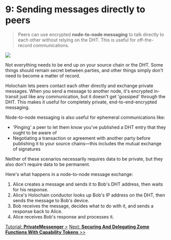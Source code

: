 # 9: Sending messages directly to peers

> Peers can use encrypted **node-to-node messaging** to talk directly to each other without relying on the DHT. This is useful for off-the-record communications.

![](https://i.imgur.com/Z1ShKBB.jpg)

Not everything needs to be end up on your source chain or the DHT. Some things should remain secret between parties, and other things simply don't need to become a matter of record.

Holochain lets peers contact each other directly and exchange private messages. When you send a message to another node, it's encrypted in-transit just like any communication, but it doesn't get 'gossiped' through the DHT. This makes it useful for completely private, end-to-end-encrypted messaging.

Node-to-node messaging is also useful for ephemeral communications like:

* 'Pinging' a peer to let them know you've published a DHT entry that they ought to be aware of
* Negotiating a transaction or agreement with another party before publishing it to your source chains&mdash;this includes the mutual exchange of signatures

Neither of these scenarios necessarily requires data to be private, but they also don't require data to be permanent.

Here's what happens in a node-to-node message exchange:

1. Alice creates a message and sends it to Bob's DHT address, then waits for his response.
2. Alice's Holochain conductor looks up Bob's IP address on the DHT, then sends the message to Bob's device.
3. Bob receives the message, decides what to do with it, and sends a response back to Alice.
4. Alice receives Bob's response and processes it.

[Tutorial: **PrivateMessenger** >](#)
[Next: **Securing And Delegating Zome Functions With Capability Tokens** >>](../10_capability_tokens)
